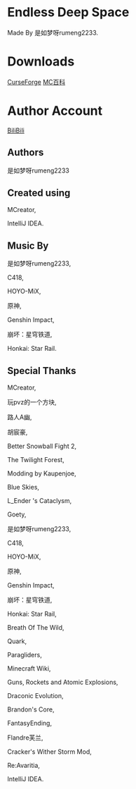 # Endless Deep Space

Made By 是如梦呀rumeng2233.

# Downloads
[CurseForge](https://www.curseforge.com/minecraft/mc-mods/endless-deep-space)
[MC百科](https://www.mcmod.cn/class/5438.html)

# Author Account
[BiliBili](https://space.bilibili.com/375078257)

## Authors
是如梦呀rumeng2233

## Created using
MCreator,

IntelliJ IDEA.

## Music By
是如梦呀rumeng2233,

C418,

HOYO-MiX,

原神,

Genshin Impact,

崩坏：星穹铁道,

Honkai: Star Rail.

## Special Thanks
MCreator,

玩pvz的一个方块,

路人A幽,

胡宸豪,

Better Snowball Fight 2,

The Twilight Forest,

Modding by Kaupenjoe,

Blue Skies,

L_Ender 's Cataclysm,

Goety,

是如梦呀rumeng2233,

C418,

HOYO-MiX,

原神,

Genshin Impact,

崩坏：星穹铁道,

Honkai: Star Rail,

Breath Of The Wild,

Quark,

Paragliders,

Minecraft Wiki,

Guns, Rockets and Atomic Explosions,

Draconic Evolution,

Brandon's Core,

FantasyEnding,

Flandre芙兰,

Cracker's Wither Storm Mod,

Re:Avaritia,

IntelliJ IDEA.
